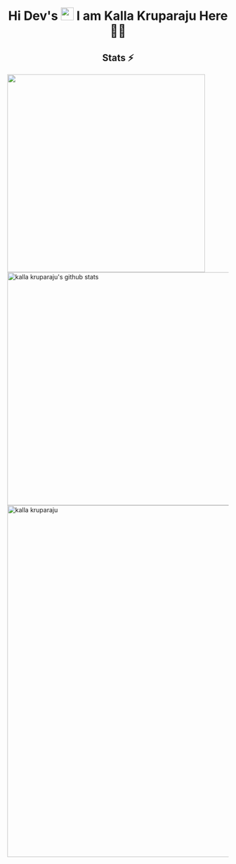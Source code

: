 <h1 align="center">Hi Dev's <img src="https://github.com/TheDudeThatCode/TheDudeThatCode/blob/master/Assets/Hi.gif" width="29px"> I am Kalla Kruparaju Here 👨‍🎓</h1>




<h2 align="center">Stats ⚡</h2>

<p>
  <div>
   
       
<a href="https://github.com/hackcoderr/github-readme-stats">
  <img a width=450 align="left" src="https://github-readme-stats.anuraghazra1.vercel.app/api/top-langs/?username=kallakruparaju&langs_count=8&layout=compact&theme=react&border=61dafb&hide_border=true" />
</a>
  
    
<a href="https://github.com/hackcoderr/github-readme-stats">
  <img align="right" width=530 src="https://github-readme-stats.anuraghazra1.vercel.app/api?username=kallakruparaju&show_icons=true&include_all_commits=true&theme=react&border=61dafb&hide_border=true" alt="kalla kruparaju's github stats" />
</a> 
    
    
 <br><br><br><br><br><br><br><br><br><br>
    
    
<a href="https://github.com/denvercoder1/github-readme-streak-stats" title="Go to Source">
      <img align="center" width=800 src="https://github-readme-streak-stats.herokuapp.com/?user=kallakruparaju&theme=react&border=61dafb&hide_border=true" alt="kalla kruparaju" />
    </a> 



    
  </div>
    </p>



  

